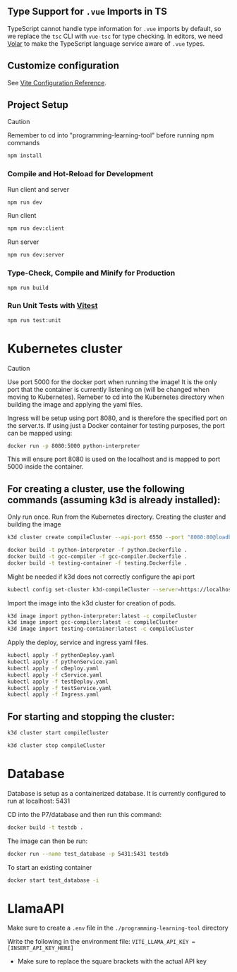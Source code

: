 ## Type Support for `.vue` Imports in TS

TypeScript cannot handle type information for `.vue` imports by default, so we replace the `tsc` CLI with `vue-tsc` for type checking. In editors, we need [Volar](https://marketplace.visualstudio.com/items?itemName=Vue.volar) to make the TypeScript language service aware of `.vue` types.

## Customize configuration

See [Vite Configuration Reference](https://vitejs.dev/config/).

## Project Setup

> [!CAUTION]
> Remember to cd into "programming-learning-tool" before running npm commands

```sh
npm install
```

### Compile and Hot-Reload for Development

Run client and server

```sh
npm run dev
```

Run client

```sh
npm run dev:client
```

Run server

```sh
npm run dev:server
```

### Type-Check, Compile and Minify for Production

```sh
npm run build
```

### Run Unit Tests with [Vitest](https://vitest.dev/)

```sh
npm run test:unit
```

# Kubernetes cluster

> [!CAUTION]
> Use port 5000 for the docker port when running the image!
> It is the only port that the container is currently listening on (will be changed when moving to Kubernetes).
> Remeber to cd into the Kubernetes directory when building the image and applying the yaml files.

Ingress will be setup using port 8080, and is therefore the specified port on the server.ts. If using just a Docker container for testing purposes, the port can be mapped using:

```sh
docker run -p 8080:5000 python-interpreter
```

This will ensure port 8080 is used on the localhost and is mapped to port 5000 inside the container.

## For creating a cluster, use the following commands (assuming k3d is already installed):

Only run once. Run from the Kubernetes directory.
Creating the cluster and building the image

```sh
k3d cluster create compileCluster --api-port 6550 --port "8080:80@loadbalancer"
```
```sh
docker build -t python-interpreter -f python.Dockerfile .
docker build -t gcc-compiler -f gcc-compiler.Dockerfile .
docker build -t testing-container -f testing.Dockerfile .
```

Might be needed if k3d does not correctly configure the api port

```sh
kubectl config set-cluster k3d-compileCluster --server=https://localhost:6550
```

Import the image into the k3d cluster for creation of pods.

```sh
k3d image import python-interpreter:latest -c compileCluster
k3d image import gcc-compiler:latest -c compileCluster
k3d image import testing-container:latest -c compileCluster
```

Apply the deploy, service and ingress yaml files.

```sh
kubectl apply -f pythonDeploy.yaml
kubectl apply -f pythonService.yaml
kubectl apply -f cDeploy.yaml
kubectl apply -f cService.yaml
kubectl apply -f testDeploy.yaml
kubectl apply -f testService.yaml
kubectl apply -f Ingress.yaml
```

## For starting and stopping the cluster:

```sh
k3d cluster start compileCluster
```

```sh
k3d cluster stop compileCluster
```

# Database

Database is setup as a containerized database.
It is currently configured to run at localhost: 5431

CD into the P7/database and then run this command:

```sh
docker build -t testdb .
```

The image can then be run:

```sh
docker run --name test_database -p 5431:5431 testdb
```

To start an existing container

```sh
docker start test_database -i
```

# LlamaAPI

Make sure to create a `.env` file in the `./programming-learning-tool` directory

Write the following in the environment file: `VITE_LLAMA_API_KEY = [INSERT_API_KEY_HERE]`

- Make sure to replace the square brackets with the actual API key

